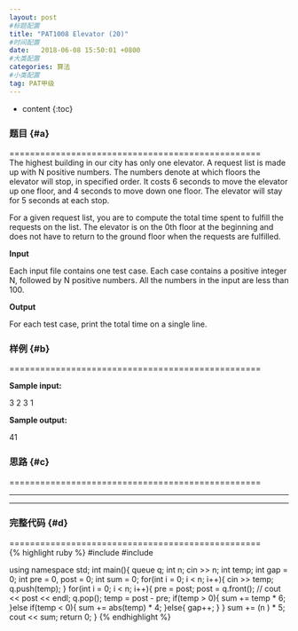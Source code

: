 ```yaml
---
layout: post
#标题配置
title: "PAT1008 Elevator (20)"
#时间配置
date:   2018-06-08 15:50:01 +0800
#大类配置
categories: 算法
#小类配置
tag: PAT甲级
---
```


* content
{:toc}
 

### 题目  {#a}

=================================================  
The highest building in our city has only one elevator. A request list is made up with N positive numbers. The numbers denote at which floors the elevator will stop, in specified order. It costs 6 seconds to move the elevator up one floor, and 4 seconds to move down one floor. The elevator will stay for 5 seconds at each stop.

For a given request list, you are to compute the total time spent to fulfill the requests on the list. The elevator is on the 0th floor at the beginning and does not have to return to the ground floor when the requests are fulfilled.

**Input**

Each input file contains one test case. Each case contains a positive integer N, followed by N positive numbers. All the numbers in the input are less than 100.

**Output**

For each test case, print the total time on a single line.





### 样例  {#b}


=================================================  

**Sample input:**  

3 2 3 1

**Sample output:**  

41


  

### 思路  {#c}

=================================================  

 ****  
 ****

### 完整代码  {#d}

=================================================  
   {% highlight ruby %}
#include <iostream>
#include <queue>

using namespace std;
int main(){
	queue<int> q;
	int n;
	cin >> n;
	int temp;
	int gap = 0;
	int pre = 0, post = 0;
	int sum = 0;
	for(int i = 0; i < n; i++){
		cin >> temp;
		q.push(temp);
	}
	for(int i = 0; i < n; i++){
		pre = post;
		post = q.front();
//		cout << post << endl;
		q.pop();
		temp = post - pre;
		if(temp > 0){
			sum += temp * 6;
		}else if(temp < 0){
			sum += abs(temp) * 4;
		}else{
			gap++;
		}
	}
	sum += (n ) * 5;
	cout << sum;
	return 0;
}
{% endhighlight %}  
